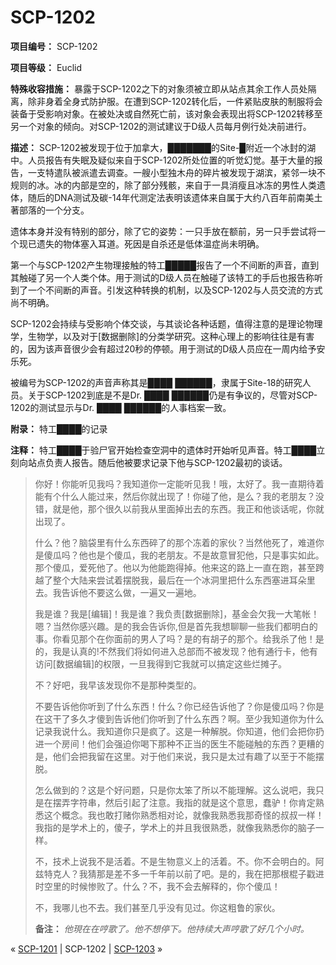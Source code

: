 # SCP-1202
                        


**项目编号：** SCP-1202

**项目等级：** Euclid

**特殊收容措施：** 暴露于SCP-1202之下的对象须被立即从站点其余工作人员处隔离，除非身着全身式防护服。在遭到SCP-1202转化后，一件紧贴皮肤的制服将会装备于受影响对象。在被处决或自然死亡前，该对象会表现出将SCP-1202转移至另一个对象的倾向。对SCP-1202的测试建议于D级人员每月例行处决前进行。

**描述：** SCP-1202被发现于位于加拿大，███████的Site-█附近一个冰封的湖中。人员报告有失眠及疑似来自于SCP-1202所处位置的听觉幻觉。基于大量的报告，一支特遣队被派遣去调查。一艘小型独木舟的碎片被发现于湖滨，紧邻一块不规则的冰。冰的内部是空的，除了部分残骸，来自于一具消瘦且冰冻的男性人类遗体，随后的DNA测试及碳-14年代测定法表明该遗体来自属于大约八百年前南美土著部落的一个分支。

遗体本身并没有特别的部分，除了它的姿势：一只手放在额前，另一只手尝试将一个现已遗失的物体塞入耳道。死因是自杀还是低体温症尚未明确。

第一个与SCP-1202产生物理接触的特工█████报告了一个不间断的声音，直到其触碰了另一个人类个体。用于测试的D级人员在触碰了该特工的手后也报告称听到了一个不间断的声音。引发这种转换的机制，以及SCP-1202与人员交流的方式尚不明确。

SCP-1202会持续与受影响个体交谈，与其谈论各种话题，值得注意的是理论物理学，生物学，以及对于[数据删除]的分类学研究。这种心理上的影响往往是有害的，因为该声音很少会有超过20秒的停顿。用于测试的D级人员应在一周内给予安乐死。

被编号为SCP-1202的声音声称其是████ ██████，隶属于Site-18的研究人员。关于SCP-1202到底是不是Dr. ████ ██████仍是有争议的，尽管对SCP-1202的测试显示与Dr. ████ ██████的人事档案一致。

**附录：** 特工████的记录

**注释：** 特工████于验尸官开始检查空洞中的遗体时开始听见声音。特工████立刻向站点负责人报告。随后他被要求记录下他与SCP-1202最初的谈话。


> 你好！你能听见我吗？我知道你一定能听见我！哦，太好了。我一直期待着能有个什么人能过来，然后你就出现了！你碰了他，是么？我的老朋友？没错，就是他，那个很久以前我从里面掉出去的东西。我正和他谈话呢，你就出现了。
> 
> 什么？他？脑袋里有什么东西碎了的那个冻着的家伙？当然他死了，难道你是傻瓜吗？他也是个傻瓜，我的老朋友。不是故意冒犯他，只是事实如此。那个傻瓜，爱死他了。他以为他能跑得掉。他来这的路上一直在跑，甚至跨越了整个大陆来尝试着摆脱我，最后在一个冰洞里把什么东西塞进耳朵里去。我告诉他不要这么做，一遍又一遍地。
> 
> 我是谁？我是[编辑]！我是谁？我负责[数据删除]，基金会欠我一大笔帐！嗯？当然你感兴趣。是的我会告诉你,但是首先我想聊聊一些我们都明白的事。你看见那个在你面前的男人了吗？是的有胡子的那个。给我杀了他！是的，我是认真的!不然我们将如何进入总部而不被发现？他有通行卡，他有访问[数据编辑]的权限，一旦我得到它我就可以搞定这些烂摊子。
> 
> 不？好吧，我早该发现你不是那种类型的。
> 
> 不要告诉他你听到了什么东西！什么？你已经告诉他了？你是傻瓜吗？你是在这干了多久才傻到告诉他们你听到了什么东西？啊。至少我知道你为什么记录我说什么。我知道你只是疯了。这是一种解脱。你知道，他们会把你扔进一个房间！他们会强迫你喝下那种不正当的医生不能碰触的东西？更糟的是，他们会把我留在这里。对于他们来说，我只是太过有趣了以至于不能摆脱。
> 
> 怎么做到的？这是个好问题，只是你太笨了所以不能理解。这么说吧，我只是在摆弄字符串，然后引起了注意。我指的就是这个意思，蠢驴！你肯定熟悉这个概念。我也敢打赌你熟悉相对论，就像我熟悉我那奇怪的叔叔一样！我指的是学术上的，傻子，学术上的并且我很熟悉，就像我熟悉你的脑子一样。
> 
> 不，技术上说我不是活着。不是生物意义上的活着。不。你不会明白的。阿兹特克人？我猜那是差不多一千年前以前了吧。是的，我在把那根棍子戳进时空里的时候惨败了。什么？不，我不会去解释的，你个傻瓜！
> 
> 不，我哪儿也不去。我们甚至几乎没有见过。你这粗鲁的家伙。
> 
> **备注：** 
*他現在在哼歌了。他不想停下。他持续大声哼歌了好几个小时。* 
> 



« [SCP-1201](/scp-1201) | SCP-1202 | [SCP-1203](/scp-1203) »





                    